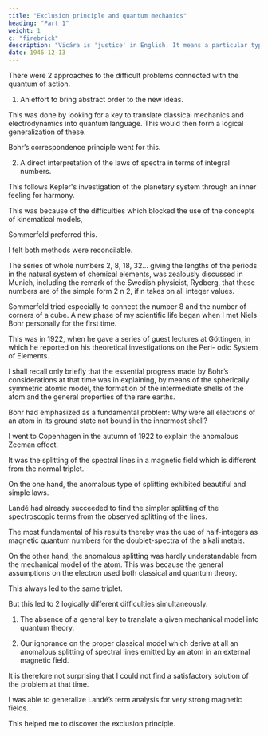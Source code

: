 ```yaml
---
title: "Exclusion principle and quantum mechanics"
heading: "Part 1"
weight: 1
c: "firebrick"
description: "Vicára is 'justice' in English. It means a particular type of mental process to ascertain the truth"
date: 1946-12-13
---
```



<!-- WOLFGANG PAULI
Nobel Lecture, 

I was awarded the Nobel Prize in 1945 for the discovery of the exclusion principle. -->

<!--  », for which I have
received the honor of  award in the year 1945, goes back to
my students days in Munich. While, in school in Vienna, I had already ob-
tained some knowledge of classical physics and the then new Einstein relativity theory, it was at the University of Munich that I was introduced by Sommerfeld to the structure of the atom - somewhat strange from the point of view of classical physics.  -->

<!-- I was not spared the shock which every
physicist, accustomed to the classical way of thinking, experienced when he
came to know of Bohr’s « basic postulate of quantum theory » for the first
time.  -->

There were 2 approaches to the difficult problems connected with the quantum of action.

1. An effort to bring abstract order to the new ideas.

This was done by looking for a key to translate classical mechanics and electrodynamics into quantum language. This would then form a logical generalization of these.

Bohr’s correspondence principle went for this.

2. A direct interpretation of the laws of spectra in terms of integral numbers.

This follows Kepler's investigation of the planetary system through an inner feeling for harmony.

This was because of the difficulties which blocked the use of the concepts of kinematical models,

Sommerfeld preferred this. 

<!-- , as independent of models as possible, -->

I felt both methods were reconcilable. 

The series of whole numbers 2, 8, 18, 32... giving the lengths of the periods in the natural system of chemical elements, was zealously discussed in Munich, including the remark of the Swedish physicist, Rydberg, that these numbers are of the simple form 2 n 2, if n takes on all integer values. 

Sommerfeld tried especially to connect the number 8 and the number of corners of a cube. A new phase of my scientific life began when I met Niels Bohr personally for the first time. 

This was in 1922, when he gave a series of guest lectures at Göttingen, in which he reported on his theoretical investigations on the Peri- odic System of Elements.

I shall recall only briefly that the essential progress made by Bohr’s considerations at that time was in explaining, by means of the spherically symmetric atomic model, the formation of the intermediate shells of the atom and the general properties of the rare earths.

Bohr had emphasized as a fundamental problem: Why were all electrons of an atom in its ground state not bound in the innermost shell?

<!-- In his Göttingen lectures he treated particularly the closing of this innermost K-shell in the helium atom and its essential connection with the two non-combining spectra of helium, the ortho- and para-helium spectra. 

However, no convincing explanation for this phenomenon could be given on the basis of classical mechanics. 

It made a strong impression on me that Bohr at that time and in later discussions was looking for a general explanation which should hold for the closing of every electron shell and in which the number 2 was considered to be as essential as 8 in contrast to Sommerfeld’s approach.

Following Bohr’s invitation,  -->

I went to Copenhagen in the autumn of 1922 to explain the anomalous Zeeman effect.

 <!-- », as the spectroscopists called a type of -->
It was the splitting of the spectral lines in a magnetic field which is different from the normal triplet.

On the one hand, the anomalous type of splitting exhibited beautiful and simple laws.

Landé had already succeeded to find the simpler splitting of the spectroscopic terms from the observed splitting of the lines.

The most fundamental of his results thereby was the use of half-integers as magnetic quantum numbers for the doublet-spectra of the alkali metals. 

On the other hand, the anomalous splitting was hardly understandable from the mechanical model of the atom. This was because the general assumptions on the electron used both classical and quantum theory.

This always led to the same triplet.

<!-- A closer investigation of this problem left me with the feeling that it was even more unapproachable. 

We know now that at that time one was confronted with -->

But this led to 2 logically different difficulties simultaneously.

1. The absence of a general key to translate a given mechanical model into quantum theory.

 <!-- which one tried in vain by using classical mechanics to describe the stationary quantum states themselves. -->

2. Our ignorance on the proper classical model which derive at all an anomalous splitting of spectral lines emitted by an atom in an external magnetic field.

It is therefore not surprising that I could not find a satisfactory solution of the problem at that time. 

I was able to generalize Landé’s term analysis for very strong magnetic fields.

<!-- a case which, as a result of the magneto-optic transformation (Paschen-Back effect), is in many respects simpler.  -->

This helped me to discover the exclusion principle.

<!-- Very soon after my return to the University of Hamburg, in 1923, I gave
there my inaugural lecture as Privatdozent on the Periodic System of El-
ements. The contents of this lecture appeared very unsatisfactory to me,
since  -->

